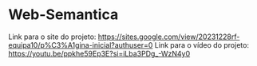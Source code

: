 # Web-Semantica

Link para o site do projeto: https://sites.google.com/view/20231228rf-equipa10/p%C3%A1gina-inicial?authuser=0
Link para o vídeo do projeto: https://youtu.be/ppkhe59Ep3E?si=iLba3PDg_-WzN4y0
